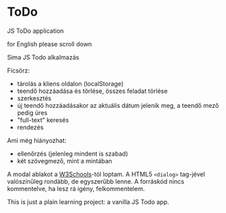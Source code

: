 # ToDo

JS ToDo application

for English please scroll down

Sima JS Todo alkalmazás

Fícsörz:

* tárolás a kliens oldalon (localStorage)
* teendő hozzáadása és törlése, összes feladat törlése
* szerkesztés
* új teendő hozzáadásakor az aktuális dátum jelenik meg, a teendő mező pedig üres
* "full-text" keresés
* rendezés

Ami még hiányozhat:

* ellenőrzés (jelenleg mindent is szabad)
* két szövegmező, mint a mintában

A modal ablakot a [W3Schools](https://www.w3schools.com/howto/howto_css_modals.asp)-tól loptam.
A HTML5 `<dialog>` tag-jével valószínűleg rondább, de egyszerűbb lenne.
A forráskód nincs kommentelve, ha lesz rá igény, felkommentelem.

This is just a plain learning project: a vanilla JS Todo app.
